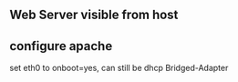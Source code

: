 ## Web Server visible from host
## configure apache
set eth0 to onboot=yes, can still be dhcp
Bridged-Adapter


